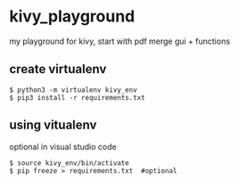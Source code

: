 # kivy_playground
my playground for kivy, start with pdf merge gui + functions



## create virtualenv
``` shell
$ python3 -m virtualenv kivy_env
$ pip3 install -r requirements.txt
```
## using vitualenv
optional in visual studio code

``` shell
$ source kivy_env/bin/activate
$ pip freeze > requirements.txt  #optional
```